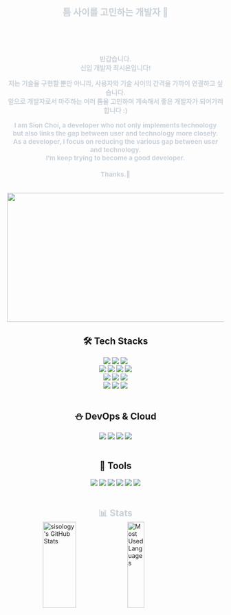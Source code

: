 <!--<img src="https://capsule-render.vercel.app/api?type=soft&color=0:1a1b27,100:3c3d54&height=150&section=header&text=ILO&fontSize=50&fontColor=eff7f6&desc=Developer%20Considering%20Gaps&descAlign=50&descAlignY=70&descSize=20" />-->
<div style="text-align: center;"> 
    <h2 style="color: #c9d1d9; margin-bottom: 50px; border-bottom: none;">틈 사이를 고민하는 개발자 🧐</h2>  
    <div style="font-weight: 700; font-size: 15px; color: #c9d1d9;"> 
        <br/><p> 반갑습니다.<br/>신입 개발자 최시온입니다!</p>
        <p> 저는 기술을 구현할 뿐만 아니라, 사용자와 기술 사이의 간격을 가까이 연결하고 싶습니다.<br/> 앞으로 개발자로서 마주하는 여러 틈을 고민하며 계속해서 좋은 개발자가 되어가려 합니다 :) </p>
        <p> I am Sion Choi, a developer who not only implements technology<br/>but also links the gap between user and technology more closely.
        <br/>As a developer, I focus on reducing the various gap between user and technology.<br/>I’m keep trying to become a good developer.<br/><br/>Thanks.🐥
        </p><br/>
    </div>
    <a href="https://github.com/devxb/gitanimals">
        <img
          src="https://render.gitanimals.org/farms/sisology"
          width="600"
          height="300"
        />
    </a>
    <h2>🛠️ Tech Stacks</h2>
    <div style="margin-top: 0;">
        <img src="https://img.shields.io/badge/Java-1572A9?style=for-the-badge&logo=openjdk&logoColor=white">
        <img src="https://img.shields.io/badge/Spring-6DB33F?style=for-the-badge&logo=Spring&logoColor=white">
        <img src="https://img.shields.io/badge/Spring Boot-a7c957?style=for-the-badge&logo=Spring Boot&logoColor=white">
        <br/>
        <img src="https://img.shields.io/badge/Javascript-F7DF1E?style=for-the-badge&logo=Javascript&logoColor=white">
        <img src="https://img.shields.io/badge/React-61DAFB?style=for-the-badge&logo=React&logoColor=white">
        <img src="https://img.shields.io/badge/Flutter-3a86ff?style=for-the-badge&logo=Flutter&logoColor=white">
        <img src="https://img.shields.io/badge/Python-3776AB?style=for-the-badge&logo=python&logoColor=white">
        <br/>
        <img src="https://img.shields.io/badge/MySQL-4479A1?style=for-the-badge&logo=MySQL&logoColor=white">
        <img src="https://img.shields.io/badge/PostgreSQL-669bbc?style=for-the-badge&logo=PostgreSQL&logoColor=white">
        <img src="https://img.shields.io/badge/Hibernate-8d99ae?style=for-the-badge&logo=Hibernate&logoColor=white">
        <br/>
        <img src="https://img.shields.io/badge/HTML5-E34F26?style=for-the-badge&logo=HTML5&logoColor=white">
        <img src="https://img.shields.io/badge/CSS3-1572B6?style=for-the-badge&logo=CSS3&logoColor=white">
        <img src="https://img.shields.io/badge/Bootstrap-7952B3?style=for-the-badge&logo=Bootstrap&logoColor=white">
    </div>
    <br/>
    <h2>⛄️ DevOps & Cloud</h2>
    <div style="margin-top: 0;">
        <img src="https://img.shields.io/badge/Docker-2496ED?style=for-the-badge&logo=Docker&logoColor=white">
        <img src="https://img.shields.io/badge/Amazon AWS-232F3E?style=for-the-badge&logo=amazonwebservices&logoColor=white">
        <img src="https://img.shields.io/badge/Vercel-03045e?style=for-the-badge&logo=Vercel&logoColor=white">
        <img src="https://img.shields.io/badge/Apache Tomcat-a68a64?style=for-the-badge&logo=Apache Tomcat&logoColor=white">
    </div>
    <br/>
    <h2>🧦 Tools</h2>
    <div style="margin-top: 0;">
        <img src="https://img.shields.io/badge/Git-F05032?style=for-the-badge&logo=Git&logoColor=white">
        <img src="https://img.shields.io/badge/GitHub-14213d?style=for-the-badge&logo=GitHub&logoColor=white">
        <img src="https://img.shields.io/badge/Postman-FF6C37?style=for-the-badge&logo=Postman&logoColor=white"/>
        <img src="https://img.shields.io/badge/Figma-f4a261?style=for-the-badge&logo=Figma&logoColor=white">
        <img src="https://img.shields.io/badge/Miro-3d348b?style=for-the-badge&logo=Miro&logoColor=white">
        <img src="https://img.shields.io/badge/Notion-d9dcd6?style=for-the-badge&logo=Notion&logoColor=black">
    </div>
    <br/>
    <h2 style="color: #c9d1d9; margin-bottom: 0; border-bottom: none;">📊 Stats</h2>
    <div align="left" style="display: flex; justify-content: center; margin-top: 0;">
        <img src="https://github-readme-stats-sigma-five.vercel.app/api?username=sisology&show_icons=true&theme=tokyonight" alt="sisology's GitHub Stats" style="height: 200px; width: 39%;" />
        <img src="https://github-readme-stats.vercel.app/api/top-langs/?username=sisology&layout=compact&theme=tokyonight" alt="Most Used Languages" style="height: 200px; width: 28%;" />
    </div>
</div>

